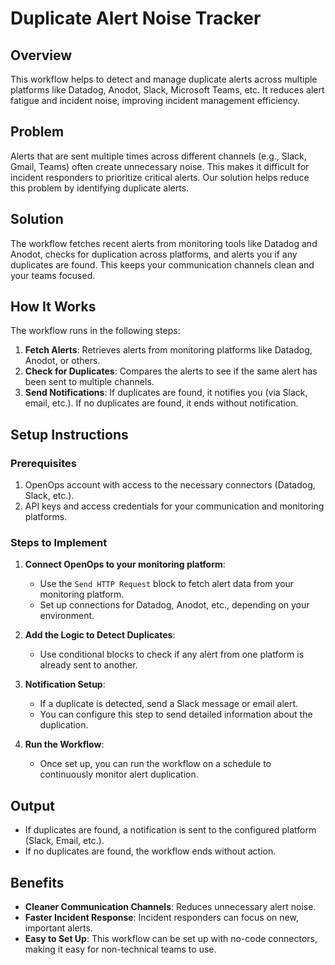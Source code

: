 # Duplicate Alert Noise Tracker

## Overview
This workflow helps to detect and manage duplicate alerts across multiple platforms like Datadog, Anodot, Slack, Microsoft Teams, etc. It reduces alert fatigue and incident noise, improving incident management efficiency.

## Problem
Alerts that are sent multiple times across different channels (e.g., Slack, Gmail, Teams) often create unnecessary noise. This makes it difficult for incident responders to prioritize critical alerts. Our solution helps reduce this problem by identifying duplicate alerts.

## Solution
The workflow fetches recent alerts from monitoring tools like Datadog and Anodot, checks for duplication across platforms, and alerts you if any duplicates are found. This keeps your communication channels clean and your teams focused.

## How It Works
The workflow runs in the following steps:
1. **Fetch Alerts**: Retrieves alerts from monitoring platforms like Datadog, Anodot, or others.
2. **Check for Duplicates**: Compares the alerts to see if the same alert has been sent to multiple channels.
3. **Send Notifications**: If duplicates are found, it notifies you (via Slack, email, etc.). If no duplicates are found, it ends without notification.

## Setup Instructions

### Prerequisites
1. OpenOps account with access to the necessary connectors (Datadog, Slack, etc.).
2. API keys and access credentials for your communication and monitoring platforms.

### Steps to Implement
1. **Connect OpenOps to your monitoring platform**:
   - Use the `Send HTTP Request` block to fetch alert data from your monitoring platform.
   - Set up connections for Datadog, Anodot, etc., depending on your environment.

2. **Add the Logic to Detect Duplicates**:
   - Use conditional blocks to check if any alert from one platform is already sent to another.
   
3. **Notification Setup**:
   - If a duplicate is detected, send a Slack message or email alert.
   - You can configure this step to send detailed information about the duplication.

4. **Run the Workflow**:
   - Once set up, you can run the workflow on a schedule to continuously monitor alert duplication.

## Output
- If duplicates are found, a notification is sent to the configured platform (Slack, Email, etc.).
- If no duplicates are found, the workflow ends without action.

## Benefits
- **Cleaner Communication Channels**: Reduces unnecessary alert noise.
- **Faster Incident Response**: Incident responders can focus on new, important alerts.
- **Easy to Set Up**: This workflow can be set up with no-code connectors, making it easy for non-technical teams to use.

